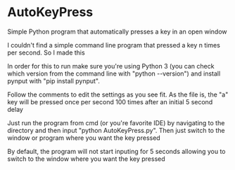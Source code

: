 # AutoKeyPress
Simple Python program that automatically presses a key in an open window

I couldn't find a simple command line program that pressed a key n times per second. So I made this

In order for this to run make sure you're using Python 3 (you can check which version from the command line with "python --version") and install pynput with "pip install pynput".

Follow the comments to edit the settings as you see fit. As the file is, the "a" key will be pressed once per second 100 times after an initial 5 second delay

Just run the program from cmd (or you're favorite IDE) by navigating to the directory and then input "python AutoKeyPress.py". Then just switch to the window or program where you want the key pressed

By default, the program will not start inputing for 5 seconds allowing you to switch to the window where you want the key pressed
